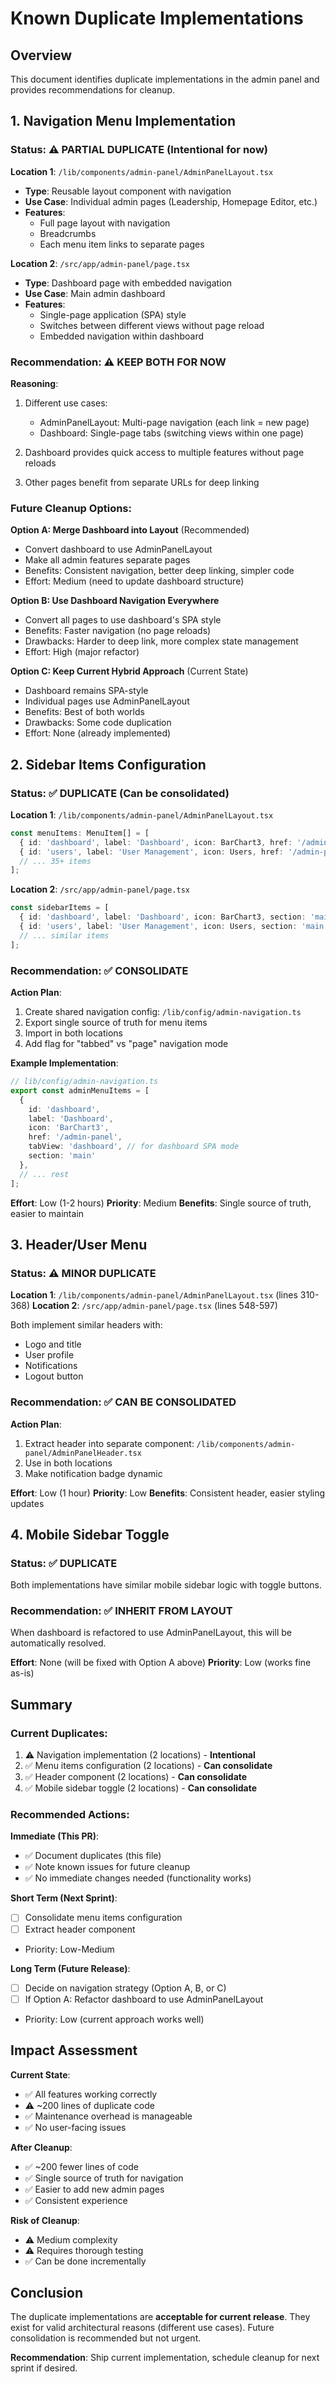 # Known Duplicate Implementations

## Overview

This document identifies duplicate implementations in the admin panel and provides recommendations for cleanup.

## 1. Navigation Menu Implementation

### Status: ⚠️ PARTIAL DUPLICATE (Intentional for now)

**Location 1**: `/lib/components/admin-panel/AdminPanelLayout.tsx`
- **Type**: Reusable layout component with navigation
- **Use Case**: Individual admin pages (Leadership, Homepage Editor, etc.)
- **Features**: 
  - Full page layout with navigation
  - Breadcrumbs
  - Each menu item links to separate pages
  
**Location 2**: `/src/app/admin-panel/page.tsx`
- **Type**: Dashboard page with embedded navigation
- **Use Case**: Main admin dashboard
- **Features**:
  - Single-page application (SPA) style
  - Switches between different views without page reload
  - Embedded navigation within dashboard

### Recommendation: ⚠️ KEEP BOTH FOR NOW

**Reasoning**:
1. Different use cases:
   - AdminPanelLayout: Multi-page navigation (each link = new page)
   - Dashboard: Single-page tabs (switching views within one page)

2. Dashboard provides quick access to multiple features without page reloads
3. Other pages benefit from separate URLs for deep linking

### Future Cleanup Options:

**Option A: Merge Dashboard into Layout** (Recommended)
- Convert dashboard to use AdminPanelLayout
- Make all admin features separate pages
- Benefits: Consistent navigation, better deep linking, simpler code
- Effort: Medium (need to update dashboard structure)

**Option B: Use Dashboard Navigation Everywhere**
- Convert all pages to use dashboard's SPA style
- Benefits: Faster navigation (no page reloads)
- Drawbacks: Harder to deep link, more complex state management
- Effort: High (major refactor)

**Option C: Keep Current Hybrid Approach** (Current State)
- Dashboard remains SPA-style
- Individual pages use AdminPanelLayout
- Benefits: Best of both worlds
- Drawbacks: Some code duplication
- Effort: None (already implemented)

## 2. Sidebar Items Configuration

### Status: ✅ DUPLICATE (Can be consolidated)

**Location 1**: `/lib/components/admin-panel/AdminPanelLayout.tsx`
```typescript
const menuItems: MenuItem[] = [
  { id: 'dashboard', label: 'Dashboard', icon: BarChart3, href: '/admin-panel', section: 'main' },
  { id: 'users', label: 'User Management', icon: Users, href: '/admin-panel/users', section: 'main' },
  // ... 35+ items
];
```

**Location 2**: `/src/app/admin-panel/page.tsx`
```typescript
const sidebarItems = [
  { id: 'dashboard', label: 'Dashboard', icon: BarChart3, section: 'main' },
  { id: 'users', label: 'User Management', icon: Users, section: 'main', href: '/admin-panel/users' },
  // ... similar items
];
```

### Recommendation: ✅ CONSOLIDATE

**Action Plan**:
1. Create shared navigation config: `/lib/config/admin-navigation.ts`
2. Export single source of truth for menu items
3. Import in both locations
4. Add flag for "tabbed" vs "page" navigation mode

**Example Implementation**:
```typescript
// lib/config/admin-navigation.ts
export const adminMenuItems = [
  { 
    id: 'dashboard', 
    label: 'Dashboard', 
    icon: 'BarChart3',
    href: '/admin-panel',
    tabView: 'dashboard', // for dashboard SPA mode
    section: 'main' 
  },
  // ... rest
];
```

**Effort**: Low (1-2 hours)
**Priority**: Medium
**Benefits**: Single source of truth, easier to maintain

## 3. Header/User Menu

### Status: ⚠️ MINOR DUPLICATE

**Location 1**: `/lib/components/admin-panel/AdminPanelLayout.tsx` (lines 310-368)
**Location 2**: `/src/app/admin-panel/page.tsx` (lines 548-597)

Both implement similar headers with:
- Logo and title
- User profile
- Notifications
- Logout button

### Recommendation: ✅ CAN BE CONSOLIDATED

**Action Plan**:
1. Extract header into separate component: `/lib/components/admin-panel/AdminPanelHeader.tsx`
2. Use in both locations
3. Make notification badge dynamic

**Effort**: Low (1 hour)
**Priority**: Low
**Benefits**: Consistent header, easier styling updates

## 4. Mobile Sidebar Toggle

### Status: ✅ DUPLICATE

Both implementations have similar mobile sidebar logic with toggle buttons.

### Recommendation: ✅ INHERIT FROM LAYOUT

When dashboard is refactored to use AdminPanelLayout, this will be automatically resolved.

**Effort**: None (will be fixed with Option A above)
**Priority**: Low (works fine as-is)

## Summary

### Current Duplicates:
1. ⚠️ Navigation implementation (2 locations) - **Intentional**
2. ✅ Menu items configuration (2 locations) - **Can consolidate**
3. ✅ Header component (2 locations) - **Can consolidate**
4. ✅ Mobile sidebar toggle (2 locations) - **Can consolidate**

### Recommended Actions:

**Immediate (This PR)**:
- ✅ Document duplicates (this file)
- ✅ Note known issues for future cleanup
- ✅ No immediate changes needed (functionality works)

**Short Term (Next Sprint)**:
- [ ] Consolidate menu items configuration
- [ ] Extract header component
- Priority: Low-Medium

**Long Term (Future Release)**:
- [ ] Decide on navigation strategy (Option A, B, or C)
- [ ] If Option A: Refactor dashboard to use AdminPanelLayout
- Priority: Low (current approach works well)

## Impact Assessment

**Current State**:
- ✅ All features working correctly
- ⚠️ ~200 lines of duplicate code
- ✅ Maintenance overhead is manageable
- ✅ No user-facing issues

**After Cleanup**:
- ✅ ~200 fewer lines of code
- ✅ Single source of truth for navigation
- ✅ Easier to add new admin pages
- ✅ Consistent experience

**Risk of Cleanup**:
- ⚠️ Medium complexity
- ⚠️ Requires thorough testing
- ✅ Can be done incrementally

## Conclusion

The duplicate implementations are **acceptable for current release**. They exist for valid architectural reasons (different use cases). Future consolidation is recommended but not urgent.

**Recommendation**: Ship current implementation, schedule cleanup for next sprint if desired.

